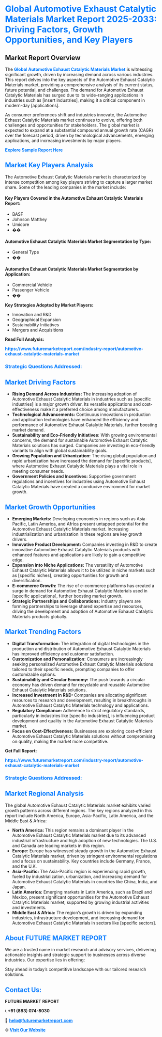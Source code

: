 <h1 style="color: #007BFF;">Global Automotive Exhaust Catalytic Materials Market Report 2025-2033: Driving Factors, Growth Opportunities, and Key Players</h1>

<section id="overview">
<h2>Market Report Overview</h2>
<p>The <a href="https://www.futuremarketreport.com/industry-report/automotive-exhaust-catalytic-materials-market" style="color: #007BFF; text-decoration: none;"><strong>Global Automotive Exhaust Catalytic Materials Market</strong></a> is witnessing significant growth, driven by increasing demand across various industries. This report delves into the key aspects of the Automotive Exhaust Catalytic Materials market, providing a comprehensive analysis of its current status, future potential, and challenges. The demand for Automotive Exhaust Catalytic Materials has surged due to its wide-ranging applications in industries such as [insert industries], making it a critical component in modern-day [applications].</p>
<p>As consumer preferences shift and industries innovate, the Automotive Exhaust Catalytic Materials market continues to evolve, offering both challenges and opportunities for stakeholders. The global market is expected to expand at a substantial compound annual growth rate (CAGR) over the forecast period, driven by technological advancements, emerging applications, and increasing investments by major players.</p>
</section>

<section id="overview">
<p><a href="https://www.futuremarketreport.com/request-sample/reportId=117167" style="color: #007BFF; text-decoration: none;"><strong>Explore Sample Report Here</strong></a></p>
</section>

<section id="key-players">
<h2 style="color: #007BFF;">Market Key Players Analysis</h2>
<p>The Automotive Exhaust Catalytic Materials market is characterized by intense competition among key players striving to capture a larger market share. Some of the leading companies in the market include:</p>
<h4>Key Players Covered in the Automotive Exhaust Catalytic Materials Report:</h4>
<ul><li>BASF</li><li>Johnson Matthey</li><li>Umicore</li><li>��</li></ul>
<h4>Automotive Exhaust Catalytic Materials Market Segmentation by Type:</h4>
<ul><li>General Type</li><li>��</li></ul>

<h4>Automotive Exhaust Catalytic Materials Market Segmentation by Application:</h4>
<ul><li>Commercial Vehicle</li><li>Passenger Vehicle</li><li>��</li></ul>
<p><strong>Key Strategies Adopted by Market Players:</strong></p>
<ul>
<li>Innovation and R&D</li>
<li>Geographical Expansion</li>
<li>Sustainability Initiatives</li>
<li>Mergers and Acquisitions</li>
</ul>
</section>

<section>
<p><strong>Read Full Analysis: </strong></p><a href="https://www.futuremarketreport.com/industry-report/automotive-exhaust-catalytic-materials-market" style="color: #007BFF; text-decoration: none;"><strong>https://www.futuremarketreport.com/industry-report/automotive-exhaust-catalytic-materials-market</strong></a>
<h3 style="color: #007BFF;">Strategic Questions Addressed:</h3>
</section>

<section id="driving-factors">
<h2 style="color: #007BFF;">Market Driving Factors</h2>
<ul>
<li><strong>Rising Demand Across Industries:</strong> The increasing adoption of Automotive Exhaust Catalytic Materials in industries such as [specific industries] is a major growth driver. Its versatile applications and cost-effectiveness make it a preferred choice among manufacturers.</li>
<li><strong>Technological Advancements:</strong> Continuous innovations in production and application technologies have enhanced the efficiency and performance of Automotive Exhaust Catalytic Materials, further boosting market demand.</li>
<li><strong>Sustainability and Eco-Friendly Initiatives:</strong> With growing environmental concerns, the demand for sustainable Automotive Exhaust Catalytic Materials solutions has surged. Companies are investing in eco-friendly variants to align with global sustainability goals.</li>
<li><strong>Growing Population and Urbanization:</strong> The rising global population and rapid urbanization have increased the demand for [specific products], where Automotive Exhaust Catalytic Materials plays a vital role in meeting consumer needs.</li>
<li><strong>Government Policies and Incentives:</strong> Supportive government regulations and incentives for industries using Automotive Exhaust Catalytic Materials have created a conducive environment for market growth.</li>
</ul>
</section>

<section id="growth-opportunities">
<h2 style="color: #007BFF;">Market Growth Opportunities</h2>
<ul>
<li><strong>Emerging Markets:</strong> Developing economies in regions such as Asia-Pacific, Latin America, and Africa present untapped potential for the Automotive Exhaust Catalytic Materials market. Increasing industrialization and urbanization in these regions are key growth drivers.</li>
<li><strong>Innovative Product Development:</strong> Companies investing in R&D to create innovative Automotive Exhaust Catalytic Materials products with enhanced features and applications are likely to gain a competitive edge.</li>
<li><strong>Expansion into Niche Applications:</strong> The versatility of Automotive Exhaust Catalytic Materials allows it to be utilized in niche markets such as [specific niches], creating opportunities for growth and diversification.</li>
<li><strong>E-commerce Growth:</strong> The rise of e-commerce platforms has created a surge in demand for Automotive Exhaust Catalytic Materials used in [specific applications], further boosting market growth.</li>
<li><strong>Strategic Partnerships and Collaborations:</strong> Industry players are forming partnerships to leverage shared expertise and resources, driving the development and adoption of Automotive Exhaust Catalytic Materials products globally.</li>
</ul>
</section>

<section id="trending-factors">
<h2 style="color: #007BFF;">Market Trending Factors</h2>
<ul>
<li><strong>Digital Transformation:</strong> The integration of digital technologies in the production and distribution of Automotive Exhaust Catalytic Materials has improved efficiency and customer satisfaction.</li>
<li><strong>Customization and Personalization:</strong> Consumers are increasingly seeking personalized Automotive Exhaust Catalytic Materials solutions tailored to their specific needs, prompting companies to offer customizable options.</li>
<li><strong>Sustainability and Circular Economy:</strong> The push towards a circular economy has driven demand for recyclable and reusable Automotive Exhaust Catalytic Materials solutions.</li>
<li><strong>Increased Investment in R&D:</strong> Companies are allocating significant resources to research and development, resulting in breakthroughs in Automotive Exhaust Catalytic Materials technology and applications.</li>
<li><strong>Regulatory Compliance:</strong> Adherence to strict regulatory standards, particularly in industries like [specific industries], is influencing product development and quality in the Automotive Exhaust Catalytic Materials market.</li>
<li><strong>Focus on Cost-Effectiveness:</strong> Businesses are exploring cost-efficient Automotive Exhaust Catalytic Materials solutions without compromising on quality, making the market more competitive.</li>
</ul>
</section>

<section>
<p><strong>Get Full Report: </strong></p><a href="https://www.futuremarketreport.com/industry-report/automotive-exhaust-catalytic-materials-market" style="color: #007BFF; text-decoration: none;"><strong>https://www.futuremarketreport.com/industry-report/automotive-exhaust-catalytic-materials-market</strong></a>
<h3 style="color: #007BFF;">Strategic Questions Addressed:</h3>
</section>


<section id="regional-analysis">
<h2 style="color: #007BFF;">Market Regional Analysis</h2>
<p>The global Automotive Exhaust Catalytic Materials market exhibits varied growth patterns across different regions. The key regions analyzed in this report include North America, Europe, Asia-Pacific, Latin America, and the Middle East & Africa:</p>
<ul>
<li><strong>North America:</strong> This region remains a dominant player in the Automotive Exhaust Catalytic Materials market due to its advanced industrial infrastructure and high adoption of new technologies. The U.S. and Canada are leading markets in this region.</li>
<li><strong>Europe:</strong> Europe has witnessed steady growth in the Automotive Exhaust Catalytic Materials market, driven by stringent environmental regulations and a focus on sustainability. Key countries include Germany, France, and the U.K.</li>
<li><strong>Asia-Pacific:</strong> The Asia-Pacific region is experiencing rapid growth, fueled by industrialization, urbanization, and increasing demand for Automotive Exhaust Catalytic Materials in countries like China, India, and Japan.</li>
<li><strong>Latin America:</strong> Emerging markets in Latin America, such as Brazil and Mexico, present significant opportunities for the Automotive Exhaust Catalytic Materials market, supported by growing industrial activities and investments.</li>
<li><strong>Middle East & Africa:</strong> The region’s growth is driven by expanding industries, infrastructure development, and increasing demand for Automotive Exhaust Catalytic Materials in sectors like [specific sectors].</li>
</ul>
</section>

<footer>
<h2 style="color: #007BFF;">About FUTURE MARKET REPORT</h2>
<p>We are a trusted name in market research and advisory services, delivering actionable insights and strategic support to businesses across diverse industries. Our expertise lies in offering:</p>

<p>Stay ahead in today’s competitive landscape with our tailored research solutions.</p>

<h2 style="color: #007BFF;">Contact Us:</h2>
<p><strong>FUTURE MARKET REPORT</strong></p>
<p>📞 <strong>+91 (883) 074-8030</strong></p>
<p>📧 <strong><a href="mailto:help@futuremarketreport.com" style="color: #007BFF;">help@futuremarketreport.com</a></strong></p>
<p>🌐 <strong><a href="https://www.futuremarketreport.com/" style="color: #007BFF;">Visit Our Website</a></strong></p>
</footer>